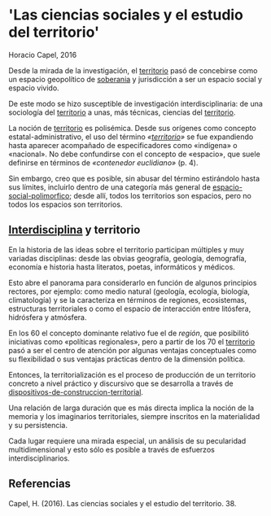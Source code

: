 # 'Las ciencias sociales y el estudio del territorio'

Horacio Capel,  2016

Desde la mirada de la investigación, el [territorio](territorio.md) pasó de concebirse como un espacio geopolítico de [soberania](soberania.md) y jurisdicción  a ser un espacio social y espacio vivido.

De este modo se hizo susceptible de investigación interdisciplinaria: de una sociología del [territorio](territorio.md) a unas, más técnicas, ciencias del [territorio](territorio.md).

La noción de [territorio](territorio.md) es polisémica. Desde sus orígenes como concepto estatal-administrativo, el uso del término *«[territorio](territorio.md)»* se fue expandiendo hasta aparecer acompañado de especificadores como «indígena» o «nacional». No debe confundirse con el concepto de «espacio», que suele definirse en términos de *«contenedor euclidiano»* (p. 4).

Sin embargo, creo que es posible, sin abusar del término estirándolo hasta sus límites, incluirlo dentro de una categoría más general de [espacio-social-polimorfico](espacio-social-polimorfico.md); desde allí, todos los territorios son espacios, pero no todos los espacios son territorios.

## [Interdisciplina](interdisciplina.md) y territorio

En la historia de las ideas sobre el territorio participan múltiples y muy variadas disciplinas: desde las obvias geografía, geología, demografía, economía e historia hasta literatos, poetas, informáticos y médicos.

Esto abre el panorama para considerarlo en función de algunos principios rectores, por ejemplo: como medio natural (geología, ecología, biología, climatología) y se la caracteriza en términos de regiones, ecosistemas, estructuras territoriales o como el espacio de interacción entre litósfera, hidrósfera y atmósfera.

En los 60 el concepto dominante relativo fue el de *región*, que posibilitó iniciativas como «políticas regionales», pero a partir de los 70 el [territorio](territorio.md) pasó a ser el centro de atención por algunas ventajas conceptuales como su flexibilidad o sus ventajas prácticas dentro de la dimensión política.

Entonces, la territorialización es el proceso de producción de un territorio concreto a nivel práctico y discursivo que se desarrolla a través de [dispositivos-de-construccion-territorial](dispositivos-de-construccion-territorial.md).

Una relación de larga duración que es más directa implica la noción de la memoria y los imaginarios territoriales, siempre inscritos en la materialidad y su persistencia.

Cada lugar requiere una mirada especial, un análisis de su pecularidad multidimensional y esto sólo es posible a través de esfuerzos interdisciplinarios.

## Referencias

Capel, H. (2016). Las ciencias sociales y el estudio del territorio. 38.
